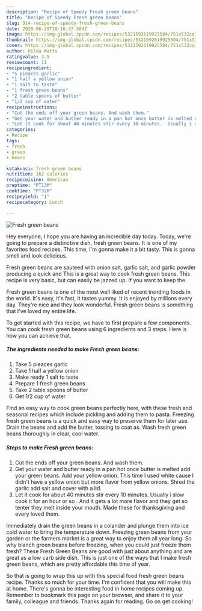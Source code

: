 ```yaml
---
description: "Recipe of Speedy Fresh green beans"
title: "Recipe of Speedy Fresh green beans"
slug: 914-recipe-of-speedy-fresh-green-beans
date: 2020-06-29T20:16:37.584Z
image: https://img-global.cpcdn.com/recipes/5321592619925504/751x532cq70/fresh-green-beans-recipe-main-photo.jpg
thumbnail: https://img-global.cpcdn.com/recipes/5321592619925504/751x532cq70/fresh-green-beans-recipe-main-photo.jpg
cover: https://img-global.cpcdn.com/recipes/5321592619925504/751x532cq70/fresh-green-beans-recipe-main-photo.jpg
author: Hilda Watts
ratingvalue: 3.5
reviewcount: 11
recipeingredient:
- "5 pieaces garlic"
- "1 half a yellow onion"
- "1 salt to taste"
- "1 fresh green beans"
- "2 table spoons of butter"
- "1/2 cup of water"
recipeinstructions:
- "Cut the ends off your green beans. And wash them."
- "Get your water and butter ready in a pan hot once butter is melted add your green beans. Add your yellow onion. This time I used white cause I didn&#39;t have a yellow onion but more flavor from yellow onions.  Shred the garlic add salt and cover with a lid."
- "Let it cook for about 40 minutes stir every 10 minutes.  Usually i slow cook it for an hour or so . And it gets a lot more flavor and they get so tenter they melt inside your mouth. Made these for thanksgiving and every loved them."
categories:
- Recipe
tags:
- fresh
- green
- beans

katakunci: fresh green beans 
nutrition: 162 calories
recipecuisine: American
preptime: "PT13M"
cooktime: "PT32M"
recipeyield: "1"
recipecategory: Lunch

---
```



![Fresh green beans](https://img-global.cpcdn.com/recipes/5321592619925504/751x532cq70/fresh-green-beans-recipe-main-photo.jpg)

Hey everyone, I hope you are having an incredible day today. Today, we're going to prepare a distinctive dish, fresh green beans. It is one of my favorites food recipes. This time, I'm gonna make it a bit tasty. This is gonna smell and look delicious.

Fresh green beans are sauteed with onion salt, garlic salt, and garlic powder producing a quick and This is a great way to cook fresh green beans. This recipe is very basic, but can easily be jazzed up. If you want to keep the.

Fresh green beans is one of the most well liked of recent trending foods in the world. It's easy, it's fast, it tastes yummy. It is enjoyed by millions every day. They're nice and they look wonderful. Fresh green beans is something that I've loved my entire life.


To get started with this recipe, we have to first prepare a few components. You can cook fresh green beans using 6 ingredients and 3 steps. Here is how you can achieve that.

<!--inarticleads1-->

##### The ingredients needed to make Fresh green beans:

1. Take 5 pieaces garlic
1. Take 1 half a yellow onion
1. Make ready 1 salt to taste
1. Prepare 1 fresh green beans
1. Take 2 table spoons of butter
1. Get 1/2 cup of water


Find an easy way to cook green beans perfectly here, with these fresh and seasonal recipes which include pickling and adding them to pasta. Freezing fresh green beans is a quick and easy way to preserve them for later use. Drain the beans and add the butter, tossing to coat as. Wash fresh green beans thoroughly in clear, cool water. 

<!--inarticleads2-->

##### Steps to make Fresh green beans:

1. Cut the ends off your green beans. And wash them.
1. Get your water and butter ready in a pan hot once butter is melted add your green beans. Add your yellow onion. This time I used white cause I didn&#39;t have a yellow onion but more flavor from yellow onions.  Shred the garlic add salt and cover with a lid.
1. Let it cook for about 40 minutes stir every 10 minutes.  Usually i slow cook it for an hour or so . And it gets a lot more flavor and they get so tenter they melt inside your mouth. Made these for thanksgiving and every loved them.


Immediately drain the green beans in a colander and plunge them into ice cold water to bring the temperature down. Freezing green beans from your garden or the farmers market is a great way to enjoy them all year long. So why blanch green beans before freezing, when you could just freeze them fresh? These Fresh Green Beans are good with just about anything and are great as a low carb side dish. This is just one of the ways that I make fresh green beans, which are pretty affordable this time of year. 

So that is going to wrap this up with this special food fresh green beans recipe. Thanks so much for your time. I'm confident that you will make this at home. There's gonna be interesting food in home recipes coming up. Remember to bookmark this page on your browser, and share it to your family, colleague and friends. Thanks again for reading. Go on get cooking!
